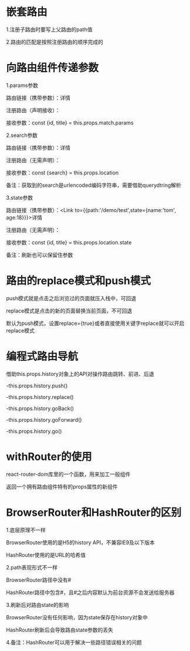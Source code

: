 # 嵌套路由

1.注册子路由时要写上父路由的path值

2.路由的匹配是按照注册路由的顺序完成的

# 向路由组件传递参数

1.params参数

路由链接（携带参数）：<Link to='/demo/test/tom/18'>详情</Link>

注册路由（声明接收）：<Route path='/demo/test/:name/:age' component={Test}>

接收参数：const {id, title} = this.props.match.params

2.search参数

路由链接（携带参数）：<Link to='/demo/test?name=tom&age=18'>详情</Link>

注册路由（无需声明）：<Route path='/demo/test' component={Test}>

接收参数：const {search} = this.props.location

备注：获取到的search是urlencoded编码字符串，需要借助querydtring解析

3.state参数

路由链接（携带参数）：<Link to={{path:'/demo/test',state={name:'tom', age:18}}}>详情</Link>

注册路由（无需声明）：<Route path='/demo/test' component={Test}>

接收参数：const {id, title} = this.props.location.state

备注：刷新也可以保留住参数

# 路由的replace模式和push模式

push模式就是点击之后浏览过的页面就压入栈中，可回退

replace模式是点击的新的页面替换当前页面，不可回退

默认为push模式，设置replace={true}或者直接使用关键字replace就可以开启replace模式

# 编程式路由导航

借助this.props.history对象上的API对操作路由跳转、前进、后退

-this.props.history.push()

-this.props.history.replace()

-this.props.history.goBack()

-this.props.history.goForward()

-this.props.history.go()

# withRouter的使用

react-router-dom库里的一个函数，用来加工一般组件

返回一个拥有路由组件特有的props属性的新组件

# BrowserRouter和HashRouter的区别

1.底层原理不一样

BrowserRouter使用的是H5的history API，不兼容IE9及以下版本

HashRouter使用的是URL的哈希值

2.path表现形式不一样

BrowserRouter路径中没有#

HashRouter路径中包含#，且#之后内容默认为前台资源不会发送给服务器

3.刷新后对路由state的影响

BrowserRouter没有任何影响，因为state保存在history对象中

HashRouter刷新后会导致路由state参数的丢失

4.备注：HashRouter可以用于解决一些路径错误相关的问题